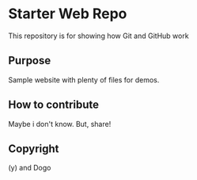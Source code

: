 # Starter Web Repo

This repository is for showing how Git and GitHub work

## Purpose

Sample website with plenty of files for demos.


## How to contribute

Maybe i don't know.
But, share!

## Copyright
(y) and Dogo
